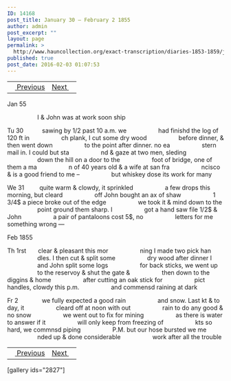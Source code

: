 ```yaml
---
ID: 14168
post_title: January 30 – February 2 1855
author: admin
post_excerpt: ""
layout: page
permalink: >
  http://www.hauncollection.org/exact-transcription/diaries-1853-1859/january-30-february-2-1855/
published: true
post_date: 2016-02-03 01:07:53
---
```

<table style="width: 100%;" align="center">
<tbody>
<tr>
<td><a href="http://www.hauncollection.org/version-2/diaries-1853-1859/january-25-january-30-1855/"><img src="https://lh3.googleusercontent.com/-EFJpxxNiPNw/VqgtWBCZrMI/AAAAAAAAAFU/WfY4lPFWWkg/s800-Ic42/Soeb-Plain-Arrows-8-10px.png" alt="" width="10" height="10" /> Previous</a></td>
<td style="text-align: right;"><a href="http://www.hauncollection.org/version-2/diaries-1853-1859/february-3-february-6-1855/">Next <img src="https://lh3.googleusercontent.com/-67k0cYlpXHw/VqgtWKz1MXI/AAAAAAAAAFU/k9PW_Piyurk/s800-Ic42/Soeb-Plain-Arrows-5-10px.png" alt="" width="10" height="10" /></a></td>
</tr>
</tbody>
</table>
Jan 55

<span style="margin-left: 70px;">I &amp; John was at work soon ship</span>

Tu 30           sawing by 1/2 past 10 a.m. we
<span style="margin-left: 70px;">had finishd the log of 120 ft in
<span style="margin-left: 70px;">ch plank, I cut some dry wood
<span style="margin-left: 70px;">before dinner, &amp; then went down
<span style="margin-left: 70px;">to the point after dinner. no ea
<span style="margin-left: 70px;">stern mail in. I could but sta
<span style="margin-left: 70px;">nd &amp; gaze at two men, sleding
<span style="margin-left: 70px;">down the hill on a door to the
<span style="margin-left: 70px;">foot of bridge, one of them a ma
<span style="margin-left: 70px;">n of 40 years old &amp; a wife at san fra
<span style="margin-left: 70px;">ncisco &amp; is a good friend to me –
<span style="margin-left: 70px;">but whiskey dose its work for many</span></span></span></span></span></span></span></span></span></span></span>

We 31         quite warm &amp; clowdy, it sprinkled
<span style="margin-left: 70px;">a few drops this morning, but cleard
<span style="margin-left: 70px;">off John bought an ax of shaw
<span style="margin-left: 70px;">1 3/4$ a piece broke out of the edge
<span style="margin-left: 70px;">we took it &amp; mind down to the
<span style="margin-left: 70px;">point ground them sharp. I
<span style="margin-left: 70px;">got a hand saw file 1/2$ &amp; John
<span style="margin-left: 70px;">a pair of pantaloons cost 5$, no
<span style="margin-left: 70px;">letters for me something wrong —</span></span></span></span></span></span></span></span>

Feb 1855

Th 1rst       clear &amp; pleasant this mor
<span style="margin-left: 70px;">ning I made two pick han
<span style="margin-left: 70px;">dles. I then cut &amp; split some
<span style="margin-left: 70px;">dry wood after dinner I
<span style="margin-left: 70px;">and John split some logs
<span style="margin-left: 70px;">for back sticks, we went up
<span style="margin-left: 70px;">to the reservoy &amp; shut the gate &amp;
<span style="margin-left: 70px;">then down to the diggins &amp; home
<span style="margin-left: 70px;">after cutting an oak stick for
<span style="margin-left: 70px;">pict handles, clowdy this p.m.
<span style="margin-left: 70px;">and commensd raining at dark</span></span></span></span></span></span></span></span></span></span>

Fr 2              we fully expected a good rain
<span style="margin-left: 70px;">and snow. Last kt &amp; to day, it
<span style="margin-left: 70px;">cleard off at noon with out
<span style="margin-left: 70px;">rain to do any good &amp; no snow
<span style="margin-left: 70px;">we went out to fix for mining
<span style="margin-left: 70px;">as there is water to answer if it
<span style="margin-left: 70px;">will only keep from freezing of
<span style="margin-left: 70px;">kts so hard, we commnsd piping
<span style="margin-left: 70px;">P.M. but our hose bursted we me
<span style="margin-left: 70px;">nded up &amp; done considerable
<span style="margin-left: 70px;">work after all the trouble</span></span></span></span></span></span></span></span></span></span>
<table style="width: 100%;" align="center">
<tbody>
<tr>
<td><a href="http://www.hauncollection.org/version-2/diaries-1853-1859/january-25-january-30-1855/"><img src="https://lh3.googleusercontent.com/-EFJpxxNiPNw/VqgtWBCZrMI/AAAAAAAAAFU/WfY4lPFWWkg/s800-Ic42/Soeb-Plain-Arrows-8-10px.png" alt="" width="10" height="10" /> Previous</a></td>
<td style="text-align: right;"><a href="http://www.hauncollection.org/version-2/diaries-1853-1859/february-3-february-6-1855/">Next <img src="https://lh3.googleusercontent.com/-67k0cYlpXHw/VqgtWKz1MXI/AAAAAAAAAFU/k9PW_Piyurk/s800-Ic42/Soeb-Plain-Arrows-5-10px.png" alt="" width="10" height="10" /></a></td>
</tr>
</tbody>
</table>
[gallery ids="2827"]